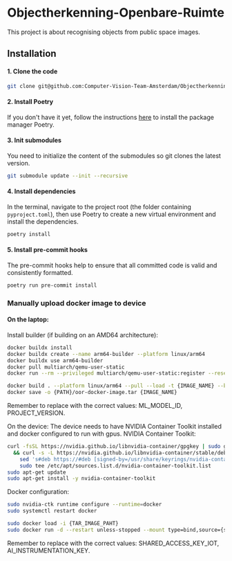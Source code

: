 # Objectherkenning-Openbare-Ruimte
This project is about recognising objects from public space images.


## Installation

#### 1. Clone the code

```bash
git clone git@github.com:Computer-Vision-Team-Amsterdam/Objectherkenning-Openbare-Ruimte.git
```

#### 2. Install Poetry
If you don't have it yet, follow the instructions [here](https://python-poetry.org/docs/#installation) to install the package manager Poetry.


#### 3. Init submodules
You need to initialize the content of the submodules so git clones the latest version.
```bash
git submodule update --init --recursive
```

#### 4. Install dependencies
In the terminal, navigate to the project root (the folder containing `pyproject.toml`), then use Poetry to create a new virtual environment and install the dependencies.

```bash
poetry install
```
    
#### 5. Install pre-commit hooks
The pre-commit hooks help to ensure that all committed code is valid and consistently formatted.

```bash
poetry run pre-commit install
```

### Manually upload docker image to device

#### On the laptop:
Install builder (if building on an AMD64 architecture):

```bash
docker buildx install
docker buildx create --name arm64-builder --platform linux/arm64
docker buildx use arm64-builder
docker pull multiarch/qemu-user-static
docker run --rm --privileged multiarch/qemu-user-static:register --reset
```
```bash
docker build . --platform linux/arm64 --pull --load -t {IMAGE_NAME} --build-arg ML_MODEL_ID_arg=ML_MODEL_ID --build-arg PROJECT_VERSION_arg=PROJECT_VERSION
docker save -o {PATH}/oor-docker-image.tar {IMAGE_NAME}
```
Remember to replace with the correct values: ML_MODEL_ID, PROJECT_VERSION.


On the device:
The device needs to have NVIDIA Container Toolkit installed and docker configured to run with gpus.
NVIDIA Container Toolkit:
```bash
curl -fsSL https://nvidia.github.io/libnvidia-container/gpgkey | sudo gpg --dearmor -o /usr/share/keyrings/nvidia-container-toolkit-keyring.gpg \
  && curl -s -L https://nvidia.github.io/libnvidia-container/stable/deb/nvidia-container-toolkit.list | \
    sed 's#deb https://#deb [signed-by=/usr/share/keyrings/nvidia-container-toolkit-keyring.gpg] https://#g' | \
    sudo tee /etc/apt/sources.list.d/nvidia-container-toolkit.list
sudo apt-get update
sudo apt-get install -y nvidia-container-toolkit
```
Docker configuration:
```bash
sudo nvidia-ctk runtime configure --runtime=docker
sudo systemctl restart docker
```
```bash
sudo docker load -i {TAR_IMAGE_PAHT}
sudo docker run -d --restart unless-stopped --mount type=bind,source={source_path},target=/cvt_logs  --mount type=bind,source={source_path},target=/raw_videos  --mount type=bind,source={source_path},target=/detections --mount type=bind,source={source_path},target=/raw_frames -e SHARED_ACCESS_KEY_IOT={SHARED_ACCESS_KEY_IOT} -e AI_INSTRUMENTATION_KEY={AI_INSTRUMENTATION_KEY}  --gpus all --runtime nvidia acroorontweuitr01.azurecr.io/oor-model-arm64-v8 
```
Remember to replace with the correct values: SHARED_ACCESS_KEY_IOT, AI_INSTRUMENTATION_KEY.
